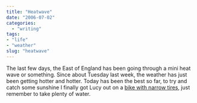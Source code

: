 ```yaml
---
title: "Heatwave"
date: "2006-07-02"
categories: 
  - "writing"
tags:
- "life"
- "weather"
slug: "heatwave"
---
```


The last few days, the East of England has been going through a mini heat wave or something. Since about Tuesday last week, the weather has just been getting hotter and hotter. Today has been the best so far, to try and catch some sunshine I finally got Lucy out on a [bike with narrow tires](https://static.flickr.com/56/180099920_01cca77683_m.jpg), just remember to take plenty of water.

